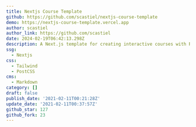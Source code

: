 ```yaml
---
title: Nextjs Course Template
github: https://github.com/scastiel/nextjs-course-template
demo: https://nextjs-course-template.vercel.app
author: scastiel
author_link: https://github.com/scastiel
date: 2024-02-19T06:42:13.298Z
description: A Next.js template for creating interactive courses with React
ssg:
  - Nextjs
css:
  - Tailwind
  - PostCSS
cms:
  - Markdown
category: []
draft: false
publish_date: '2021-02-11T00:21:28Z'
update_date: '2021-02-11T00:37:57Z'
github_star: 127
github_fork: 23
---
```

